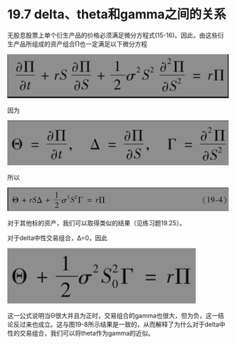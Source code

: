 # 19.7 delta、theta和gamma之间的关系

无股息股票上单个衍生产品的价格必须满足微分方程式(15-16)。因此，由这些衍生产品所组成的资产组合Π也一定满足以下微分方程

![](images/2024-03-07-16-42-53.png)

因为

![](images/2024-03-07-16-43-11.png)

所以


![](images/2024-03-07-16-43-28.png)


对于其他标的资产，我们可以取得类似的结果（见练习题19.25）。


对于delta中性交易组合，Δ=0，因此


![](images/2024-03-07-16-43-54.png)


这一公式说明当Θ很大并且为正时，交易组合的gamma也很大，但为负，这一结论反过来也成立。这与图19-8所示结果是一致的，从而解释了为什么对于delta中性的交易组合，我们可以将theta作为gamma的近似。